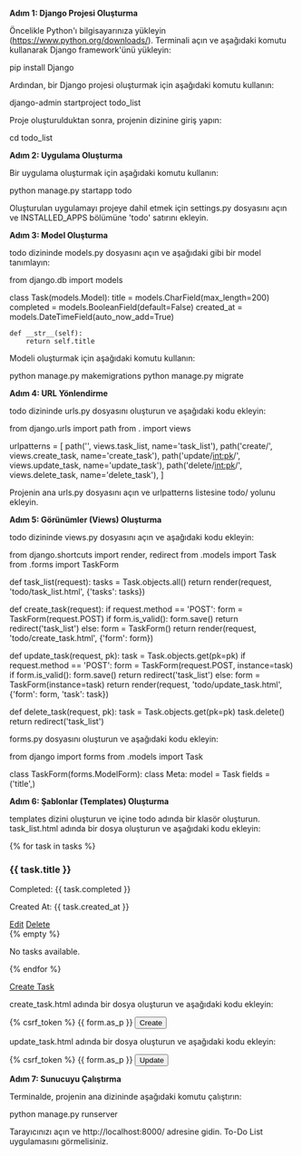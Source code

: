 **Adım 1: Django Projesi Oluşturma**

Öncelikle Python'ı bilgisayarınıza yükleyin (https://www.python.org/downloads/).
Terminali açın ve aşağıdaki komutu kullanarak Django framework'ünü yükleyin:

pip install Django

Ardından, bir Django projesi oluşturmak için aşağıdaki komutu kullanın:

django-admin startproject todo_list

Proje oluşturulduktan sonra, projenin dizinine giriş yapın:

cd todo_list

**Adım 2: Uygulama Oluşturma**

Bir uygulama oluşturmak için aşağıdaki komutu kullanın:

python manage.py startapp todo

Oluşturulan uygulamayı projeye dahil etmek için settings.py dosyasını açın ve INSTALLED_APPS bölümüne 'todo' satırını ekleyin.

**Adım 3: Model Oluşturma**

todo dizininde models.py dosyasını açın ve aşağıdaki gibi bir model tanımlayın:

from django.db import models

class Task(models.Model):
    title = models.CharField(max_length=200)
    completed = models.BooleanField(default=False)
    created_at = models.DateTimeField(auto_now_add=True)

    def __str__(self):
        return self.title


Modeli oluşturmak için aşağıdaki komutu kullanın:

python manage.py makemigrations
python manage.py migrate

**Adım 4: URL Yönlendirme**

todo dizininde urls.py dosyasını oluşturun ve aşağıdaki kodu ekleyin:

from django.urls import path
from . import views

urlpatterns = [
    path('', views.task_list, name='task_list'),
    path('create/', views.create_task, name='create_task'),
    path('update/<int:pk>/', views.update_task, name='update_task'),
    path('delete/<int:pk>/', views.delete_task, name='delete_task'),
]


Projenin ana urls.py dosyasını açın ve urlpatterns listesine todo/ yolunu ekleyin.

**Adım 5: Görünümler (Views) Oluşturma**

todo dizininde views.py dosyasını açın ve aşağıdaki kodu ekleyin:

from django.shortcuts import render, redirect
from .models import Task
from .forms import TaskForm

def task_list(request):
    tasks = Task.objects.all()
    return render(request, 'todo/task_list.html', {'tasks': tasks})

def create_task(request):
    if request.method == 'POST':
        form = TaskForm(request.POST)
        if form.is_valid():
            form.save()
            return redirect('task_list')
    else:
        form = TaskForm()
    return render(request, 'todo/create_task.html', {'form': form})

def update_task(request, pk):
    task = Task.objects.get(pk=pk)
    if request.method == 'POST':
        form = TaskForm(request.POST, instance=task)
        if form.is_valid():
            form.save()
            return redirect('task_list')
    else:
        form = TaskForm(instance=task)
    return render(request, 'todo/update_task.html', {'form': form, 'task': task})

def delete_task(request, pk):
    task = Task.objects.get(pk=pk)
    task.delete()
    return redirect('task_list')

forms.py dosyasını oluşturun ve aşağıdaki kodu ekleyin:

from django import forms
from .models import Task

class TaskForm(forms.ModelForm):
    class Meta:
        model = Task
        fields = ('title',)


**Adım 6: Şablonlar (Templates) Oluşturma**

templates dizini oluşturun ve içine todo adında bir klasör oluşturun.
task_list.html adında bir dosya oluşturun ve aşağıdaki kodu ekleyin:

{% for task in tasks %}
    <div>
        <h3>{{ task.title }}</h3>
        <p>Completed: {{ task.completed }}</p>
        <p>Created At: {{ task.created_at }}</p>
        <a href="{% url 'update_task' task.pk %}">Edit</a>
        <a href="{% url 'delete_task' task.pk %}">Delete</a>
    </div>
{% empty %}
    <p>No tasks available.</p>
{% endfor %}

<a href="{% url 'create_task' %}">Create Task</a>


create_task.html adında bir dosya oluşturun ve aşağıdaki kodu ekleyin:

<form method="POST">
    {% csrf_token %}
    {{ form.as_p }}
    <button type="submit">Create</button>
</form>

update_task.html adında bir dosya oluşturun ve aşağıdaki kodu ekleyin:

<form method="POST">
    {% csrf_token %}
    {{ form.as_p }}
    <button type="submit">Update</button>
</form>

**Adım 7: Sunucuyu Çalıştırma**

Terminalde, projenin ana dizininde aşağıdaki komutu çalıştırın:

python manage.py runserver

Tarayıcınızı açın ve http://localhost:8000/ adresine gidin. To-Do List uygulamasını görmelisiniz.





